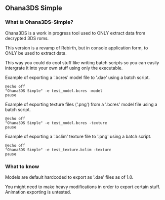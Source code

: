 ## **Ohana3DS Simple**

### **What is Ohana3DS-Simple?**

Ohana3DS is a work in progress tool used to ONLY extract data from decrypted 3DS roms.

This version is a revamp of Rebirth, but in console application form, to ONLY be used to extract data.

This way you could do cool stuff like writing batch scripts so you can easily intergrate it into your own stuff using only the executable.

Example of exporting a '.bcres' model file to '.dae' using a batch script.
```
@echo off
"Ohana3DS Simple" -e test_model.bcres -model
pause
```

Example of exporting texture files ('.png') from a '.bcres' model file using a batch script.
```
@echo off
"Ohana3DS Simple" -e test_model.bcres -texture
pause
```

Example of exporting a '.bclim' texture file to '.png' using a batch script.
```
@echo off
"Ohana3DS Simple" -e test_texture.bclim -texture
pause
```

### **What to know**

Models are default hardcoded to export as '.dae' files as of 1.0.

You might need to make heavy modifications in order to export certain stuff. Animation exporting is untested.
